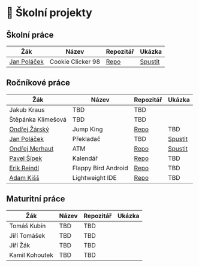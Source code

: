 # 💾 Školní projekty
## Školní práce
| Žák                    | Název                   | Repozitář                                 | Ukázka    |
| ---------------------- | ----------------------- | ----------------------------------------- | --------- |
| [Jan Poláček](https://github.com/neostetic)           | Cookie Clicker 98 | [Repo](https://github.com/cookieclicker98/cookieclicker98.github.io) | [Spustit](https://cookieclicker98.github.io)

## Ročníkové práce
| Žák                    | Název                   | Repozitář                                  | Ukázka   |
| ---------------------- | ----------------------- | ------------------------------------------ | -------- |
| Jakub Kraus            | TBD | TBD | |
| Štěpánka Klimešová     | TBD | TBD | |
| [Ondřej Žárský](https://github.com/KaktusVoorhees) | Jump King           | [Repo](https://github.com/KaktusVoorhees/Rocnikova-prace) | TBD |
| [Jan Poláček](https://github.com/neostetic)        | Překladač           | TBD | [Spustit](https://stripe-thread-feet.glitch.me) |
| [Ondřej Merhaut](https://github.com/M3rhy123)      | ATM                 | [Repo](https://github.com/M3rhy123/rocnikovka) | [Spustit](https://rocnikovka.vercel.app) |
| [Pavel Šípek](https://github.com/G0rd82)           | Kalendář            | [Repo](https://github.com/G0rd82/RocnikovaPrace) | TBD |
| [Erik Reindl](https://github.com/KRBNJSF)          | Flappy Bird Android | [Repo](https://github.com/KRBNJSF/FlappyBird_Java) | TBD |
| [Adam Kišš](https://github.com/CrimsonBaron)       | Lightweight IDE     | [Repo](https://github.com/CrimsonBaron/rat-ide) | TBD |

## Maturitní práce
| Žák               | Název            | Repozitář                                       | Ukázka   |
| ----------------- | ---------------- | ----------------------------------------------- | -------- |
| Tomáš Kubín       | TBD | TBD | |
| Jiří Tomášek      | TBD | TBD | |
| Jiří Žák          | TBD | TBD | |
| Kamil Kohoutek    | TBD | TBD | |

